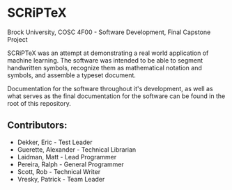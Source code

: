 # SCRiPTeX

Brock University, COSC 4F00 - Software Development, Final Capstone Project

SCRiPTeX was an attempt at demonstrating a real world application of machine learning. The software was intended to be able to segment handwritten symbols, recognize them as mathematical notation and symbols, and assemble a typeset document.

Documentation for the software throughout it's development, as well as what serves as the final documentation for the software can be found in the root of this repository.

## Contributors:

* Dekker, Eric - Test Leader
* Guerette, Alexander - Technical Librarian
* Laidman, Matt - Lead Programmer
* Pereira, Ralph - General Programmer
* Scott, Rob - Technical Writer
* Vresky, Patrick - Team Leader
